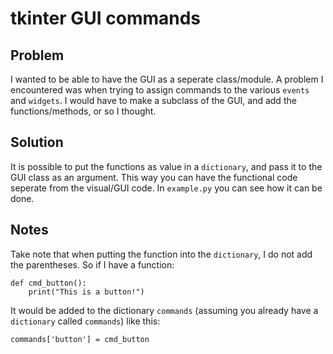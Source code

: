 # tkinter GUI commands
## Problem
I wanted to be able to have the GUI as a seperate class/module. A problem I
encountered was when trying to assign commands to the various `events` and
`widgets`. I would have to make a subclass of the GUI, and add the
 functions/methods, or so I thought.

## Solution
It is possible to put the functions as value in a `dictionary`, and pass it to the GUI
class as an argument. This way you can have the functional code seperate from the
visual/GUI code. In `example.py` you can see how it can be done.

## Notes
Take note that when putting the function into the `dictionary`, I do not add the
parentheses. So if I have a function:

```
def cmd_button():
    print("This is a button!")
```

It would be added to the dictionary `commands` (assuming you already have a
`dictionary` called `commands`) like this:

```
commands['button'] = cmd_button
```

